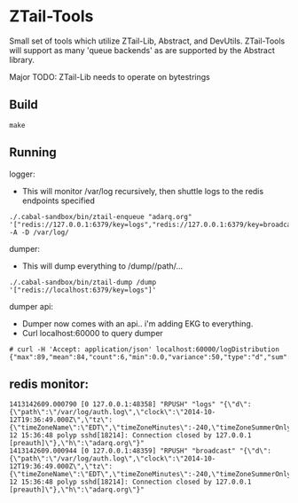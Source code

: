 ZTail-Tools
===

Small set of tools which utilize ZTail-Lib, Abstract, and DevUtils. ZTail-Tools will support as many 'queue backends' as are supported by the Abstract library.

Major TODO: ZTail-Lib needs to operate on bytestrings


Build
--

```
make
```

Running
---

logger:
- This will monitor /var/log recursively, then shuttle logs to the redis endpoints specified

```
./.cabal-sandbox/bin/ztail-enqueue "adarq.org" '["redis://127.0.0.1:6379/key=logs","redis://127.0.0.1:6379/key=broadcast"]' -A -D /var/log/
```

dumper:
- This will dump everything to /dump/<host>/path/...

```
./.cabal-sandbox/bin/ztail-dump /dump '["redis://localhost:6379/key=logs"]'
```

dumper api:
- Dumper now comes with an api.. i'm adding EKG to everything.
- Curl localhost:60000 to query dumper

```
# curl -H 'Accept: application/json' localhost:60000/logDistribution
{"max":89,"mean":84,"count":6,"min":0.0,"variance":50,"type":"d","sum":504}
```

redis monitor:
--

```
1413142609.000790 [0 127.0.0.1:48358] "RPUSH" "logs" "{\"d\":{\"path\":\"/var/log/auth.log\",\"clock\":\"2014-10-12T19:36:49.000Z\",\"tz\":{\"timeZoneName\":\"EDT\",\"timeZoneMinutes\":-240,\"timeZoneSummerOnly\":true},\"buf\":\"Oct 12 15:36:48 polyp sshd[18214]: Connection closed by 127.0.0.1 [preauth]\"},\"h\":\"adarq.org\"}"
1413142609.000944 [0 127.0.0.1:48359] "RPUSH" "broadcast" "{\"d\":{\"path\":\"/var/log/auth.log\",\"clock\":\"2014-10-12T19:36:49.000Z\",\"tz\":{\"timeZoneName\":\"EDT\",\"timeZoneMinutes\":-240,\"timeZoneSummerOnly\":true},\"buf\":\"Oct 12 15:36:48 polyp sshd[18214]: Connection closed by 127.0.0.1 [preauth]\"},\"h\":\"adarq.org\"}"
```
